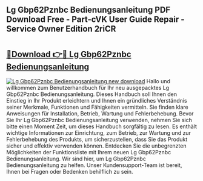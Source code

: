 ## Lg Gbp62Pznbc Bedienungsanleitung PDF Download Free - Part-cVK User Guide Repair - Service Owner Edition 2riCR

# <h2><a href="http://df2y75.blite.top/?on=Lg+Gbp62Pznbc+Bedienungsanleitung">🔗Download 👉🔴 Lg Gbp62Pznbc Bedienungsanleitung</a></h2>

[![Lg Gbp62Pznbc Bedienungsanleitung new download](https://i.imgur.com/lujVjoI.png)](http://df2y75.blite.top/?on=Lg+Gbp62Pznbc+Bedienungsanleitung)
Hallo und willkommen zum Benutzerhandbuch für Ihr neu ausgepacktes Lg Gbp62Pznbc Bedienungsanleitung. Dieses Handbuch soll Ihnen den Einstieg in Ihr Produkt erleichtern und Ihnen ein gründliches Verständnis seiner Merkmale, Funktionen und Fähigkeiten vermitteln. Sie finden klare Anweisungen für Installation, Betrieb, Wartung und Fehlerbehebung. Bevor Sie Ihr Lg Gbp62Pznbc Bedienungsanleitung verwenden, nehmen Sie sich bitte einen Moment Zeit, um dieses Handbuch sorgfältig zu lesen. Es enthält wichtige Informationen zur Einrichtung, zum Betrieb, zur Wartung und zur Fehlerbehebung des Produkts, um sicherzustellen, dass Sie das Produkt sicher und effektiv verwenden können. Entdecken Sie die unbegrenzten Möglichkeiten der Funktionsliste mit Ihrem neuen Lg Gbp62Pznbc Bedienungsanleitung. Wir sind hier, um Lg Gbp62Pznbc Bedienungsanleitung zu helfen. Unser Kundensupport-Team ist bereit, Ihnen bei Fragen oder Bedenken behilflich zu sein.
